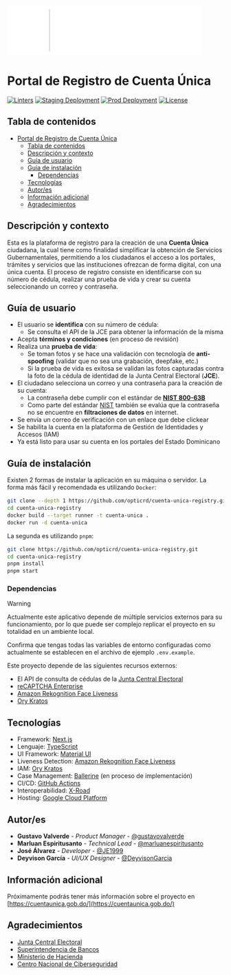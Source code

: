 ![logo-cuenta-unica.svg](public/assets/logo.svg)

# Portal de Registro de Cuenta Única

[![Linters](https://github.com/opticrd/cuenta-unica-registry/actions/workflows/linter.yml/badge.svg)](https://github.com/opticrd/cuenta-unica-registry/actions/workflows/linter.yml)
[![Staging Deployment](https://github.com/opticrd/cuenta-unica-registry/actions/workflows/deploy-to-staging.yml/badge.svg)](https://github.com/opticrd/cuenta-unica-registry/actions/workflows/deploy-to-staging.yml)
[![Prod Deployment](https://github.com/opticrd/cuenta-unica-registry/actions/workflows/deploy-to-prod.yml/badge.svg)](https://github.com/opticrd/cuenta-unica-registry/actions/workflows/deploy-to-prod.yml)
[![License](https://img.shields.io/github/license/opticrd/cuenta-unica-registry?style&color=blue)](LICENSE)

## Tabla de contenidos

- [Portal de Registro de Cuenta Única](#portal-de-registro-de-cuenta-única)
  - [Tabla de contenidos](#tabla-de-contenidos)
  - [Descripción y contexto](#descripción-y-contexto)
  - [Guía de usuario](#guía-de-usuario)
  - [Guía de instalación](#guía-de-instalación)
    - [Dependencias](#dependencias)
  - [Tecnologías](#tecnologías)
  - [Autor/es](#autores)
  - [Información adicional](#información-adicional)
  - [Agradecimientos](#agradecimientos)

## Descripción y contexto

Esta es la plataforma de registro para la creación de una **Cuenta Única** ciudadana, la cual tiene como finalidad simplificar la obtención de Servicios Gubernamentales, permitiendo a los ciudadanos el acceso a los portales, trámites y servicios que las instituciones ofrezcan de forma digital, con una única cuenta. El proceso de registro consiste en identificarse con su número de cédula, realizar una prueba de vida y crear su cuenta seleccionando un correo y contraseña.

## Guía de usuario

- El usuario se **identifica** con su número de cédula:
  - Se consulta el API de la JCE para obtener la información de la misma
- Acepta **términos y condiciones** (en proceso de revisión)
- Realiza una **prueba de vida**:
  - Se toman fotos y se hace una validación con tecnología de **anti-spoofing** (validar que no sea una grabación, deepfake, etc.)
  - Si la prueba de vida es exitosa se validan las fotos capturadas contra la foto de la cédula de identidad de la Junta Central Electoral (**JCE**).
- El ciudadano selecciona un correo y una contraseña para la creación de su cuenta:
  - La contraseña debe cumplir con el estándar de [**NIST 800-63B**](https://pages.nist.gov/800-63-3/sp800-63b.html)
  - Como parte del estándar [NIST](https://pages.nist.gov/800-63-3/sp800-63b.html) también se evalúa que la contraseña no se encuentre en **filtraciones de datos** en internet.
- Se envía un correo de verificación con un enlace que debe clickear
- Se habilita la cuenta en la plataforma de Gestión de Identidades y Accesos (IAM)
- Ya está listo para usar su cuenta en los portales del Estado Dominicano

## Guía de instalación

Existen 2 formas de instalar la aplicación en su máquina o servidor. La forma más fácil y recomendada es utilizando `Docker`:

```bash
git clone --depth 1 https://github.com/opticrd/cuenta-unica-registry.git
cd cuenta-unica-registry
docker build --target runner -t cuenta-unica .
docker run -d cuenta-unica
```

La segunda es utilizando `pnpm`:

```bash
git clone https://github.com/opticrd/cuenta-unica-registry.git
cd cuenta-unica-registry
pnpm install
pnpm start
```

### Dependencias

> [!WARNING]
> Actualmente este aplicativo depende de múltiple servicios externos para su funcionamiento, por lo que puede ser complejo replicar el proyecto en su totalidad en un ambiente local.

Confirma que tengas todas las variables de entorno configuradas como actualmente se establecen en el archivo de ejemplo `.env.example`.

Este proyecto depende de las siguientes recursos externos:

- El API de consulta de cédulas de la [Junta Central Electoral](https://jce.gob.do/)
- [reCAPTCHA Enterprise](https://cloud.google.com/recaptcha-enterprise)
- [Amazon Rekognition Face Liveness](https://aws.amazon.com/rekognition/face-liveness/)
- [Ory Kratos](https://www.ory.sh/kratos/)

## Tecnologías

- Framework: [Next.js](https://nextjs.org/)
- Lenguaje: [TypeScript](https://www.typescriptlang.org/)
- UI Framework: [Material UI](https://material-ui.com/)
- Liveness Detection: [Amazon Rekognition Face Liveness](https://aws.amazon.com/rekognition/face-liveness/)
- IAM: [Ory Kratos](https://www.ory.sh/kratos/)
- Case Management: [Ballerine](https://ballerine.com/) (en proceso de implementación)
- CI/CD: [GitHub Actions](https://github.com/features/actions)
- Interoperabilidad: [X-Road](https://x-road.global/)
- Hosting: [Google Cloud Platform](https://cloud.google.com/)

## Autor/es

- **Gustavo Valverde** - _Product Manager_ - [@gustavovalverde](https://github.com/gustavovalverde)
- **Marluan Espiritusanto** - *Technical Lead* - [@marluanespiritusanto](https://github.com/marluanespiritusanto)
- **José Álvarez** - *Developer* - [@JE1999](https://github.com/JE1999)
- **Deyvison García** - _UI/UX Designer_ - [@DeyvisonGarcia](https://github.com/DeyvisonGarcia)

## Información adicional

Próximamente podrás tener más información sobre el proyecto en [https://cuentaunica.gob.do/](https://cuentaunica.gob.do/)

## Agradecimientos

- [Junta Central Electoral](https://jce.gob.do/)
- [Superintendencia de Bancos](https://www.sib.gob.do/)
- [Ministerio de Hacienda](https://www.hacienda.gob.do/)
- [Centro Nacional de Ciberseguridad](https://cncs.gob.do/)
